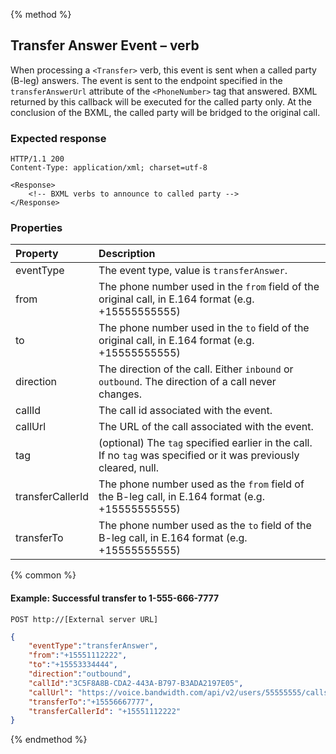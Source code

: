 {% method %}
##  Transfer Answer Event – <Transfer> verb
When processing a `<Transfer>` verb, this event is sent when a called party (B-leg) answers.  The event is sent to
  the endpoint specified in the `transferAnswerUrl` attribute of the `<PhoneNumber>` tag that answered.  BXML returned by this callback will be
  executed for the called party only.  At the conclusion of the BXML, the called party will be bridged to the original
  call.

### Expected response
```http
HTTP/1.1 200
Content-Type: application/xml; charset=utf-8

<Response>
    <!-- BXML verbs to announce to called party -->
</Response>
```

### Properties
| Property   | Description                                                                                                                                                                    |
|:-----------|:-------------------------------------------------------------------------------------------------------------------------------------------------------------------------------|
| eventType  | The event type, value is `transferAnswer`.                                                                                                                                   |
| from       | The phone number used in the `from` field of the original call, in E.164 format (e.g. +15555555555)|
| to         | The phone number used in the `to` field of the original call, in E.164 format (e.g. +15555555555)  |
| direction  | The direction of the call. Either `inbound` or `outbound`. The direction of a call never changes.                                                                                 |
| callId     | The call id associated with the event.                                                                                                                                         |
| callUrl    | The URL of the call associated with the event.                                                                                                                       |
| tag        | (optional) The `tag` specified earlier in the call. If no `tag` was specified or it was previously cleared, null.                                                                                                                        |
| transferCallerId | The phone number used as the `from` field of the B-leg call, in E.164 format (e.g. +15555555555) |
| transferTo | The phone number used as the `to` field of the B-leg call, in E.164 format (e.g. +15555555555) |

{% common %}

#### Example: Successful transfer to 1-555-666-7777

```
POST http://[External server URL]
```

```json
{
	"eventType":"transferAnswer",
	"from":"+15551112222",
	"to":"+15553334444",
	"direction":"outbound",
	"callId":"3C5F8A8B-CDA2-443A-B797-B3ADA2197E05",
    "callUrl": "https://voice.bandwidth.com/api/v2/users/55555555/calls/3C5F8A8B-CDA2-443A-B797-B3ADA2197E05",
	"transferTo":"+15556667777",
	"transferCallerId": "+15551112222"
}
```

{% endmethod %}
